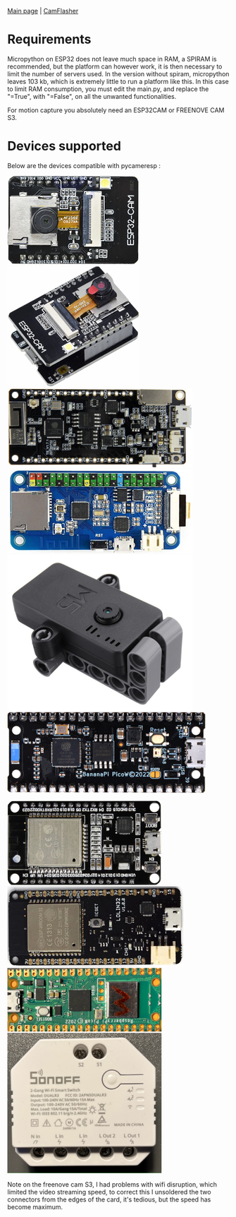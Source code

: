 [Main page](/README.md) | [CamFlasher](/doc/CAMFLASHER.md)

# Requirements

Micropython on ESP32 does not leave much space in RAM, a SPIRAM is recommended, but the platform can however work, it is then necessary to limit the number of servers used. In the version without spiram, micropython leaves 103 kb, which is extremely little to run a platform like this. In this case to limit RAM consumption, you must edit the main.py, and replace the "=True", with "=False", on all the unwanted functionalities.

For motion capture you absolutely need an ESP32CAM or FREENOVE CAM S3.

# Devices supported

Below are the devices compatible with pycameresp :

![ESP32CAM](/images/Device_ESP32CAM.jpg "ESP32CAM")
![ESP32CAM-MB](/images/Device_ESP32CAM-MB.jpg "ESP32CAM-MB")
![TTGO](/images/Device_TTGO.jpg "TTGO")
![ESP32ONE](/images/Device_ESP32ONE.jpg "ESP32ONE")
![M5StackCamera](/images/Device_M5StackCamera.jpg "M5StackCamera")
![BPI-Leaf-S3](/images/Device_BPI-Leaf-S3.png "BPI-Leaf-S3")

![NODEMCU](/images/Device_NODEMCU.jpg "NODE MCU")
![LOLIN32](/images/Device_LOLIN32.jpg "LOLIN32")
![PicoPi](/images/Device_PicoPi.png "Pico PI W")
![SONOFF R3](/images/Device_SonoffR3.png "SONOFF R3")

Note on the freenove cam S3, I had problems with wifi disruption, which limited the video streaming speed, to correct this I unsoldered the two connectors from the edges of the card, it's tedious, but the speed has become maximum.